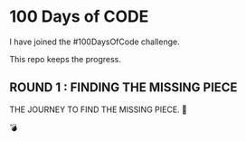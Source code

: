 # 100 Days of CODE

I have joined the #100DaysOfCode challenge. 

This repo keeps the progress.

## ROUND 1 : FINDING THE MISSING PIECE

THE JOURNEY TO FIND THE MISSING PIECE. 🥲

💣
